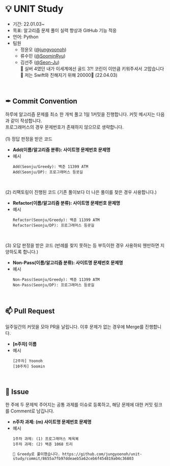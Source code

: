 # 💡 UNIT Study
- 기간: 22.01.03~    
- 목표: 알고리즘 문제 풀이 실력 향상과 GitHub 기능 적응
- 언어: Python
- 팀원
  - 정윤오 ([@jungyoonoh])
  - 류수민 ([@SoominRyu])
  - 김선주 ([@Seon-Ju])
    <br> 💬 실버 4였던 내가 이세계에선 골드 3?! 코린이 이만큼 키워주셔서 고맙습니다🤍 저는 Swift와 친해지기 위해 20000💨 (22.04.03)

<br>

## ✒ Commit Convention
하루에 알고리즘 문제를 최소 한 개씩 풀고 1일 1커밋을 진행합니다. 커밋 메시지는 다음과 같이 작성합니다.    
프로그래머스의 경우 문제번호가 존재하지 않으므로 생략합니다.
<br><br>
(1) 정답 판정을 받은 코드
- **Add(이름/알고리즘 분류): 사이트명 문제번호 문제명**    
- 예시
  ```
  Add(Seonju/Greedy): 백준 11399 ATM
  Add(Seonju/DP): 프로그래머스 등굣길
  ```

<br>

(2) 리팩토링이 진행된 코드 (기존 풀이보다 더 나은 풀이를 찾은 경우 사용합니다.)
- **Refactor(이름/알고리즘 분류): 사이트명 문제번호 문제명**    
- 예시
  ```
  Refactor(Seonju/Greedy): 백준 11399 ATM
  Refactor(Seonju/DP): 프로그래머스 등굣길
  ```

<br>

(3) 오답 판정을 받은 코드 (반례를 찾지 못하는 등 부득이한 경우 사용하되 웬만하면 지양하도록 합니다.)
- **Non-Pass(이름/알고리즘 분류): 사이트명 문제번호 문제명**    
- 예시
  ```
  Non-Pass(Seonju/Greedy): 백준 11399 ATM
  Non-Pass(Seonju/DP): 프로그래머스 등굣길
  ```
  
  
<br>

## 📫 Pull Request
일주일간의 커밋을 모아 PR을 날립니다. 이후 문제가 없는 경우에 Merge를 진행합니다.
- **[n주차] 이름**
- 예시
  ```
  [2주차] Yoonoh
  [10주차] Soomin
  ```

<br>

## 📜 Issue
한 주에 두 문제씩 주어지는 공통 과제를 이슈로 등록하고, 해당 문제에 대한 커밋 링크를 Comment로 남깁니다.
- **n주차 과제: (m) 사이트명 문제번호 문제명**
- 예시
  ```
  1주차 과제: (1) 프로그래머스 체육복
  1주차 과제: (2) 백준 1068 트리
  ```
  ```
  💬 Greedy로 풀이했습니다. https://github.com/jungyoonoh/unit-study/commit/8655a7fb97ddeaeb5a62ceb6f454819a04c36803
  ```
 
[@jungyoonoh]: https://github.com/jungyoonoh
[@Seon-Ju]: https://github.com/Seon-Ju
[@SoominRyu]: https://github.com/SoominRyu

